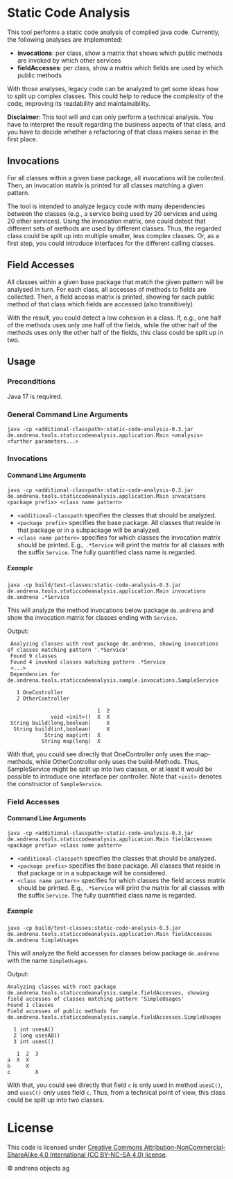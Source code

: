# Static Code Analysis

This tool performs a static code analysis of compiled java code. 
Currently, the following analyses are implemented:
* **invocations**: per class, show a matrix that shows which public methods are invoked by which other services
* **fieldAccesses**: per class, show a matrix which fields are used by which public methods

With those analyses, legacy code can be analyzed to get some ideas how to split up complex classes.
This could help to reduce the complexity of the code, improving its readability and maintainability.

**Disclaimer**: This tool will and can only perform a technical analysis.
You have to interpret the result regarding the business aspects of that class,
and you have to decide whether a refactoring of that class makes sense in the first place.

## Invocations

For all classes within a given base package, all invocations will be collected. Then, an invocation matrix is printed 
for all classes matching a given pattern.

The tool is intended to analyze legacy code with many dependencies between the classes (e.g., a service being used by 20 services and using 20 other services).
Using the invocation matrix, one could detect that different sets of methods are used by different classes. 
Thus, the regarded class could be split up into multiple smaller, less complex classes. 
Or, as a first step, you could introduce interfaces for the different calling classes.

## Field Accesses

All classes within a given base package that match the given pattern will be analysed in turn.
For each class, all accesses of methods to fields are collected. Then, a field access matrix is printed,
showing for each public method of that class which fields are accessed (also transitively).

With the result, you could detect a low cohesion in a class. 
If, e.g., one half of the methods uses only one half of the fields, while the other half
of the methods uses only the other half of the fields, this class could be split up in two.

## Usage
### Preconditions
Java 17 is required.
### General Command Line Arguments

`java -cp <additional-classpath>:static-code-analysis-0.3.jar de.andrena.tools.staticcodeanalysis.application.Main <analysis> <further parameters...>`

### Invocations
#### Command Line Arguments
`java -cp <additional-classpath>:static-code-analysis-0.3.jar de.andrena.tools.staticcodeanalysis.application.Main invocations <package prefix> <class name pattern>`

* `<additional-classpath` specifies the classes that should be analyzed.
* `<package prefix>` specifies the base package. All classes that reside in that package or in a subpackage will be analyzed.
* `<class name pattern>` specifies for which classes the invocation matrix should be printed. E.g., `.*Service` will print the matrix for all classes with the suffix `Service`. The fully quantified class name is regarded.

##### Example
```java -cp build/test-classes:static-code-analysis-0.3.jar de.andrena.tools.staticcodeanalysis.application.Main invocations de.andrena .*Service```

This will analyze the method invocations below package `de.andrena` and show the invocation matrix for classes ending with `Service`.

Output:
```
 Analyzing classes with root package de.andrena, showing invocations of classes matching pattern '.*Service'
 Found 9 classes
 Found 4 invoked classes matching pattern .*Service
 <...>
 Dependencies for de.andrena.tools.staticcodeanalysis.sample.invocations.SampleService

   1 OneController
   2 OtherController

                             1  2
              void <init>()  X  X
 String build(long,boolean)     X
  String build(int,boolean)     X
            String map(int)  X  
           String map(long)  X  
```

With that, you could see directly that OneController only uses the map-methods, 
while OtherController only uses the build-Methods. Thus, SampleService might be split up 
into two classes, or at least it would be possible to introduce one interface per controller. 
Note that `<init>` denotes the constructor of `SampleService`.

### Field Accesses
#### Command Line Arguments
`java -cp <additional-classpath>:static-code-analysis-0.3.jar de.andrena.tools.staticcodeanalysis.application.Main fieldAccesses <package prefix> <class name pattern>`

* `<additional-classpath` specifies the classes that should be analyzed.
* `<package prefix>` specifies the base package. All classes that reside in that package or in a subpackage will be considered.
* `<class name pattern>` specifies for which classes the field access matrix should be printed. E.g., `.*Service` will print the matrix for all classes with the suffix `Service`. The fully quantified class name is regarded.

##### Example
```java -cp build/test-classes:static-code-analysis-0.3.jar de.andrena.tools.staticcodeanalysis.application.Main fieldAccesses de.andrena SimpleUsages```

This will analyze the field accesses for classes below package `de.andrena` with the name `SimpleUsages`.

Output:
```
Analyzing classes with root package de.andrena.tools.staticcodeanalysis.sample.fieldAccesses, showing field accesses of classes matching pattern 'SimpleUsages'
Found 1 classes
Field accesses of public methods for de.andrena.tools.staticcodeanalysis.sample.fieldAccesses.SimpleUsages
                
  1 int usesA()
  2 long usesAB()
  3 int usesC()
                
   1  2  3
a  X  X   
b     X   
c        X
```

With that, you could see directly that field `c` is only used in method `usesC()`, 
and `usesC()` only uses field `c`. Thus, from a technical point of view, this class
could be split up into two classes.

# License

This code is licensed under [Creative Commons Attribution-NonCommercial-ShareAlike 4.0 International (CC BY-NC-SA 4.0) license](http://creativecommons.org/licenses/by-nc-sa/4.0/).

&copy; andrena objects ag